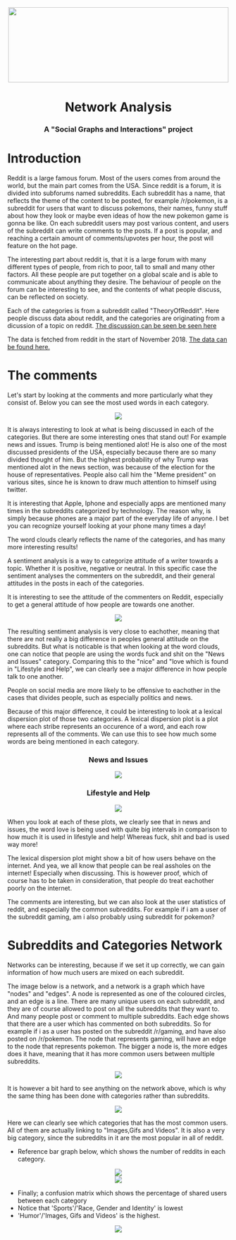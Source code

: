 <div align="center">
	<img width="500px" height="170px" src="./Images/reddit-logo.png" />
	<h1>Network Analysis</h1>
	<h3> A "Social Graphs and Interactions" project</h3>
</div>

# Introduction
Reddit is a large famous forum. Most of the users comes from around the world, but the main part comes from the USA. Since reddit is a forum, it is divided into subforums named subreddits. Each subreddit has a name, that reflects the theme of the content to be posted, for example /r/pokemon, is a subreddit for users that want to discuss pokemons, their names, funny stuff about how they look or maybe even ideas of how the new pokemon game is gonna be like. On each subreddit users may post various content, and users of the subreddit can write comments to the posts. If a post is popular, and reaching a certain amount of comments/upvotes per hour, the post will feature on the hot page.

The interesting part about reddit is, that it is a large forum with many different types of people, from rich to poor, tall to small and many other factors. All these people are put together on a global scale and is able to communicate about anything they desire. The behaviour of people on the forum can be interesting to see, and the contents of what people discuss, can be reflected on society.

Each of the categories is from a subreddit called "TheoryOfReddit". Here people discuss data about reddit, and the categories are originating from a dicussion of a topic on reddit. <a href="https://www.reddit.com/r/TheoryOfReddit/comments/1f7hqc/the_200_most_active_subreddits_categorized_by/">The discussion can be seen be seen here</a>

The data is fetched from reddit in the start of November 2018. <a href="https://drive.google.com/open?id=1uvFVS-QrKgAvG0nZnEKb190qXhydq9av">The data can be found here.</a>

# The comments

Let's start by looking at the comments and more particularly what they consist of. Below you can see the most used words in each category.

<div align="center">
	<img src="./Images/Clouds.png" />
</div>

It is always interesting to look at what is being discussed in each of the categories. But there are some interesting ones that stand out! For example news and issues. Trump is being mentioned alot! He is also one of the most discussed presidents of the USA, especially because there are so many divided thought of him. But the highest probability of why Trump was mentioned alot in the news section, was because of the election for the house of representatives. People also call him the "Meme president" on various sites, since he is known to draw much attention to himself using twitter.

It is interesting that Apple, Iphone and especially apps are mentioned many times in the subreddits categorized by technology. The reason why, is simply because phones are a major part of the everyday life of anyone. I bet you can recognize yourself looking at your phone many times a day!

The word clouds clearly reflects the name of the categories, and has many more interesting results!



A sentiment analysis is a way to categorize attitude of a writer towards a topic. Whether it is positive, negative or neutral. In this specific case the sentiment analyses the commenters on the subreddit, and their general attitudes in the posts in each of the categories. 

It is interesting to see the attitude of the commenters on Reddit, especially to get a general attitude of how people are towards one another.

<div align="center">
	<img src="./Images/Sentiment_Scores.png" />
</div>

The resulting sentiment analysis is very close to eachother, meaning that there are not really a big difference in peoples general attitude on the subreddits. But what is noticable is that when looking at the word clouds, one can notice that people are using the words fuck and shit on the "News and Issues" category. Comparing this to the "nice" and "love which is found in "Lifestyle and Help", we can clearly see a major difference in how people talk to one another. 

People on social media are more likely to be offensive to eachother in the cases that divides people, such as especially politics and news.

Because of this major difference, it could be interesting to look at a lexical dispersion plot of those two categories.
A lexical dispersion plot is a plot where each stribe represents an occurence of a word, and each row represents all of the comments. We can use this to see how much some words are being mentioned in each category.

<div align="center">
	<h3>News and Issues</h3>
	<img src="./Images/News_Lexical.png" />
</div>

<div align="center">
	<h3>Lifestyle and Help</h3>
	<img src="./Images/Lifestyle_Lexical.png" />
</div>

When you look at each of these plots, we clearly see that in news and issues, the word love is being used with quite big intervals in comparison to how much it is used in lifestyle and help! Whereas fuck, shit and bad is used way more! 

The lexical dispersion plot might show a bit of how users behave on the internet. And yea, we all know that people can be real assholes on the internet! Especially when discussing. This is however proof, which of course has to be taken in consideration, that people do treat eachother poorly on the internet.

The comments are interesting, but we can also look at the user statistics of reddit, and especially the common subreddits. For example if i am a user of the subreddit gaming, am i also probably using subreddit for pokemon? 

# Subreddits and Categories Network

Networks can be interesting, because if we set it up correctly, we can gain information of how much users are mixed on each subreddit. 

The image below is a network, and a network is a graph which have "nodes" and "edges". A node is represented as one of the coloured circles, and an edge is a line. There are many unique users on each subreddit, and they are of course allowed to post on all the subreddits that they want to. And many people post or comment to multiple subreddits. Each edge shows that there are a user which has commented on both subreddits. So for example if i as a user has posted on the subreddit /r/gaming, and have also posted on /r/pokemon. The node that represents gaming, will have an edge to the node that represents pokemon. The bigger a node is, the more edges does it have, meaning that it has more common users between multiple subreddits. 

<div align="center">
	<img src="./Images/Subreddit_Network.png" />
</div>

It is however a bit hard to see anything on the network above, which is why the same thing has been done with categories rather than subreddits.

<div align="center">
	<img src="./Images/Categories_Network.png" />
</div>

Here we can clearly see which categories that has the most common users. All of them are actually linking to "Images,Gifs and Videos". It is also a very big category, since the subreddits in it are the most popular in all of reddit.

* Reference bar graph below, which shows the number of reddits in each category.

<div align="center">
	<img src="./Images/Categories_Network_strongest.png" />
</div>

<div align="center">
	<img src="./Images/Categories_subreddit_count.png" />
</div>

* Finally; a confusion matrix which shows the percentage of shared users between each category
* Notice that 'Sports'/'Race, Gender and Identity' is lowest
* 'Humor'/'Images, Gifs and Videos' is the highest.

<div align="center">
	<img src="./Images/Users_Overlap_Matrix.png" />
</div>